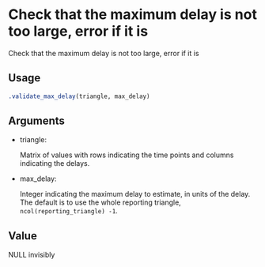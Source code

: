 # Check that the maximum delay is not too large, error if it is

Check that the maximum delay is not too large, error if it is

## Usage

``` r
.validate_max_delay(triangle, max_delay)
```

## Arguments

- triangle:

  Matrix of values with rows indicating the time points and columns
  indicating the delays.

- max_delay:

  Integer indicating the maximum delay to estimate, in units of the
  delay. The default is to use the whole reporting triangle,
  `ncol(reporting_triangle) -1`.

## Value

NULL invisibly

